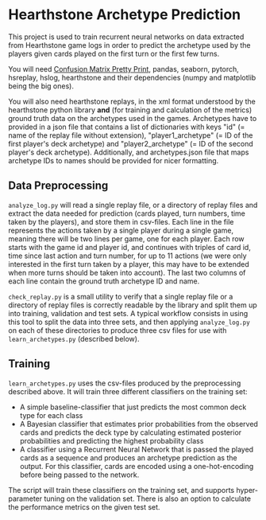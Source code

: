 # Hearthstone Archetype Prediction

This project is used to train recurrent neural networks on data extracted from Hearthstone game logs in order to predict the archetype used by the players given cards played on the first turn or the first few turns. 

You will need [Confusion Matrix Pretty Print](https://github.com/wcipriano/pretty-print-confusion-matrix), pandas, seaborn, pytorch, hsreplay, hslog, hearthstone and their dependencies (numpy and matplotlib being the big ones).

You will also need hearthstone replays, in the xml format understood by the hearthstone python library **and** (for training and calculation of the metrics) ground truth data on the archetypes used in the games. Archetypes have to provided in a json file that contains a list of dictionaries with keys "id" (= name of the replay file without extension), "player1_archetype" (= ID of the first player's deck archetype) and "player2_archetype" (= ID of the second player's deck archetype). Additionally, and archetypes.json file that maps archetype IDs to names should be provided for nicer formatting.

## Data Preprocessing

`analyze_log.py` will read a single replay file, or a directory of replay files and extract the data needed for prediction (cards played, turn numbers, time taken by the players), and store them in csv-files. Each line in the file represents the actions taken by a single player during a single game, meaning there will be two lines per game, one for each player. Each row starts with the game id and player id, and continues with triples of card id, time since last action and turn number, for up to 11 actions (we were only interested in the first turn taken by a player, this may have to be extended when more turns should be taken into account). The last two columns of each line contain the ground truth archetype ID and name.


`check_replay.py` is a small utility to verify that a single replay file or a directory of replay files is correctly readable by the library and split them up into training, validation and test sets. A typical workflow consists in using this tool to split the data into three sets, and then applying `analyze_log.py` on each of these directories to produce three csv files for use with `learn_archetypes.py` (described below).

## Training

`learn_archetypes.py` uses the csv-files produced by the preprocessing described above. It will train three different classifiers on the training set:
 - A simple baseline-classifier that just predicts the most common deck type for each class
 - A Bayesian classifier that estimates prior probabilities from the observed cards and predicts the deck type by calculating estimated posterior probabilities and predicting the highest probability class 
 - A classifier using a Recurrent Neural Network that is passed the played cards as a sequence and produces an archetype prediction as the output. For this classifier, cards are encoded using a one-hot-encoding before being passed to the network.
 
The script will train these classifiers on the training set, and supports hyper-parameter tuning on the validation set. There is also an option to calculate the performance metrics on the given test set. 